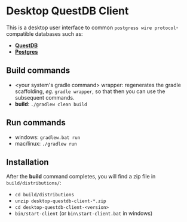 # Desktop QuestDB Client

This is a desktop user interface to common 
`postgress wire protocol`-compatible databases such as:

- [**QuestDB**](https://github.com/questdb/questdb/)
- [**Postgres**](https://github.com/postgres/postgres/)

## Build commands

- <your system's gradle command> wrapper: regenerates the gradle scaffolding,
  *eg.* `gradle wrapper`, so that then you can use the subsequent commands.
- **build**: `./gradlew clean build`

## Run commands

- windows: `gradlew.bat run`
- mac/linux: `./gradlew run`

## Installation

After the **build** command completes, you will find a zip file in `build/distributions/`:

- `cd build/distributions`
- `unzip desktop-questdb-client-*.zip`
- `cd desktop-questdb-client-<version>`
- `bin/start-client` (or `bin\start-client.bat` in windows)
